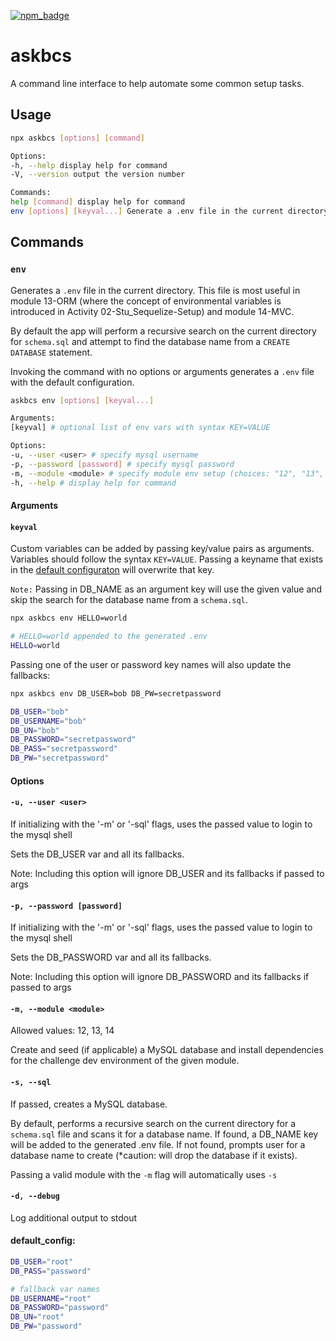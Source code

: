 [![npm_badge](https://img.shields.io/badge/npm-v1.2.3-blue.svg?logo=npm)](https://www.npmjs.com/package/askbcs)

# askbcs

A command line interface to help automate some common setup tasks.

## Usage

```bash
npx askbcs [options] [command]

Options:
-h, --help display help for command
-V, --version output the version number

Commands:
help [command] display help for command
env [options] [keyval...] Generate a .env file in the current directory
```

## Commands

### `env`

Generates a `.env` file in the current directory. This file is most useful in module 13-ORM (where the concept of environmental variables is introduced in Activity 02-Stu_Sequelize-Setup) and module 14-MVC.

By default the app will perform a recursive search on the current directory for `schema.sql` and attempt to find the database name from a `CREATE DATABASE` statement.

Invoking the command with no options or arguments generates a `.env` file with the default configuration.

```bash
askbcs env [options] [keyval...]

Arguments:
[keyval] # optional list of env vars with syntax KEY=VALUE

Options:
-u, --user <user> # specify mysql username
-p, --password [password] # specify mysql password
-m, --module <module> # specify module env setup (choices: "12", "13", "14")
-h, --help # display help for command
```

#### Arguments

#### `keyval`

Custom variables can be added by passing key/value pairs as arguments. Variables should follow the syntax `KEY=VALUE`. Passing a keyname that exists in the [default configuraton](#default_config) will overwrite that key.

`Note:` Passing in DB_NAME as an argument key will use the given value and skip the search for the database name from a `schema.sql`.

```bash
npx askbcs env HELLO=world

# HELLO=world appended to the generated .env
HELLO=world
```

Passing one of the user or password key names will also update the fallbacks:

```bash
npx askbcs env DB_USER=bob DB_PW=secretpassword

DB_USER="bob"
DB_USERNAME="bob"
DB_UN="bob"
DB_PASSWORD="secretpassword"
DB_PASS="secretpassword"
DB_PW="secretpassword"
```

#### Options

#### `-u, --user <user>`

If initializing with the '-m' or '-sql' flags, uses the passed value to login to the mysql shell

Sets the DB_USER var and all its fallbacks.

Note: Including this option will ignore DB_USER and its fallbacks if passed to args

#### `-p, --password [password]`

If initializing with the '-m' or '-sql' flags, uses the passed value to login to the mysql shell

Sets the DB_PASSWORD var and all its fallbacks.

Note: Including this option will ignore DB_PASSWORD and its fallbacks if passed to args

#### `-m, --module <module>`

Allowed values: 12, 13, 14

Create and seed (if applicable) a MySQL database and install dependencies for the challenge dev environment of the given module.

#### `-s, --sql`

If passed, creates a MySQL database.

By default, performs a recursive search on the current directory for a `schema.sql` file and scans it for a database name. If found, a DB_NAME key will be added to the generated .env file. If not found, prompts user for a database name to create (\*caution: will drop the database if it exists).

Passing a valid module with the `-m` flag will automatically uses `-s`

#### `-d, --debug`

Log additional output to stdout

#### default_config:

```bash
DB_USER="root"
DB_PASS="password"

# fallback var names
DB_USERNAME="root"
DB_PASSWORD="password"
DB_UN="root"
DB_PW="password"
```
